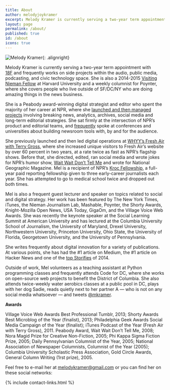 ```yaml
---
title: About
author: melodyjoykramer
excerpt: Melody Kramer is currently serving a two-year term appointment with 18F and frequently works on side projects within the audio, public media, podcasting, and civic technology space. She is also a 2014-2015 Visiting Nieman Fellow at Harvard University and a weekly columnist for Poynter, where she covers people who live outside of SF/DC/NY who are doing amazing things in the news business.
layout: page
permalink: /about/
published: true
id: /about
icons: true
---
```


![Melody Kramer](http://www.gravatar.com/avatar/ff608aff04ab44f74302d1f86cddad39.png?size=250){: .alignright}

Melody Kramer is currently serving a two-year term appointment with [18F][1] and frequently works on side projects within the audio, public media, podcasting, and civic technology space. She is also a 2014-2015 [Visiting Nieman Fellow][2] at Harvard University and a weekly columnist for Poynter, where she covers people who live outside of SF/DC/NY who are doing amazing things in the news business.

She is a Peabody award-winning digital strategist and editor who spent the majority of her career at NPR, where she [launched and then managed projects][3] involving breaking news, analytics, archives, social media and long-term editorial strategies. She sat firmly at the intersection of NPR&#8217;s product and editorial teams, and [frequently][4] spoke at conferences and universities about building newsroom tools with, by and for the audience.

She previously launched and then led digital operations at [WHYY&#8217;s Fresh Air with Terry Gross][5], where she increased unique visitors to Fresh Air&#8217;s website by over 60 percent in two years, at a rate twice as fast as NPR&#8217;s flagship shows. Before that, she directed, edited, ran social media and wrote jokes for NPR&#8217;s humor show, [Wait Wait Don&#8217;t Tell Me][6] and wrote for National Geographic Magazine. Mel is a recipient of NPR&#8217;s [Kroc Fellowship][7], a full-year paid reporting fellowship given to three early-career journalists each year. She has attempted to go to medical school twice and dropped out both times.

Mel is also a frequent guest lecturer and speaker on topics related to social and digital strategy. Her work has been featured by The New York Times, iTunes, the Nieman Journalism Lab, Mashable, Poynter, the Shorty Awards, Knight-Mozilla Open News, USA Today, GigaOm, and the Village Voice Web Awards. She was recently the keynote speaker at the Social Learning Summit at American University and has lectured at the Columbia University School of Journalism, the University of Maryland, Drexel University, Northwestern University, Princeton University, Ohio State, the University of Florida, Georgetown University, and the University of Pennsylvania. 

She writes frequently about digital innovation for a variety of publications. At various points, she has had the #1 article on Medium, the #1 article on Hacker News and one of the [top Storifies](https://storify.com/mkramer/how-twitter-tracked-down-the-suspects-from-a-ppd-v) of 2014. 

Outside of work, Mel volunteers as a teaching assistant at Python programming classes and frequently attends Code for DC, where she works on open-source web projects to benefit the District of Columbia. She also attends twice-weekly water aerobics classes at a public pool in DC, plays with her dog Sadie, reads quietly next to her partner A &#8212; who is not on any social media whatsoever &#8212; and tweets [@mkramer][8].

**Awards**

Village Voice Web Awards Best Professional Tumblr, 2013; Shorty Awards Best Microblog of the Year (finalist), 2013; Philadelphia Geek Awards Social Media Campaign of the Year (finalist); iTunes Podcast of the Year (Fresh Air with Terry Gross), 2011. Peabody Award, Wait Wait Don’t Tell Me, 2008; Nora Magid Prize for Creative Non-Fiction, 2005; Phi Kappa Sigma Fiction Prize, 2005; Daily Pennsylvanian Columnist of the Year, 2005; National Association of Newspaper Columnists, Columnist of the Year (2005); Columbia University Scholastic Press Association, Gold Circle Awards, General Column Writing (1rst prize), 2005.

 [1]: https://18f.gsa.gov/
 [2]: https://medium.com/thelist/my-nieman-application-essay-59663a303d5b
 [3]: http://www.melodyjk.com/portfolio/
 [4]: http://www.melodyjk.com/talkspress/
 [5]: http://www.npr.org/programs/fresh-air/
 [6]: http://www.npr.org/programs/wait-wait-dont-tell-me/
 [7]: http://www.npr.org/about-npr/183691179/kroc-fellowship-details-and-application
 [8]: https://twitter.com/mkramer

Feel free to e-mail her at <melodykramer@gmail.com> or you can find her on these social networks:

{% include contact-links.html %}
